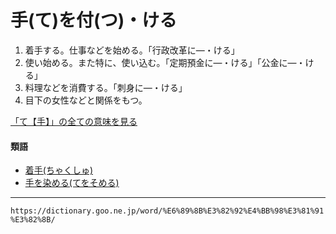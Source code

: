 # 手(て)を付(つ)・ける

1.  着手する。仕事などを始める。「行政改革に―・ける」
2.   使い始める。また特に、使い込む。「定期預金に―・ける」「公金に―・ける」
3.   料理などを消費する。「刺身に―・ける」
4.   目下の女性などと関係をもつ。
    

[「て【手】」の全ての意味を見る](https://dictionary.goo.ne.jp/word/%E6%89%8B_%28%E3%81%A6%29/#jn-148831)

#### 類語

-   [着手(ちゃくしゅ)](https://dictionary.goo.ne.jp/word/%E7%9D%80%E6%89%8B/#jn-142542)
-   [手を染める(てをそめる)](https://dictionary.goo.ne.jp/word/%E6%89%8B%E3%82%92%E6%9F%93%E3%82%81%E3%82%8B/#jn-148911)

---
`https://dictionary.goo.ne.jp/word/%E6%89%8B%E3%82%92%E4%BB%98%E3%81%91%E3%82%8B/`